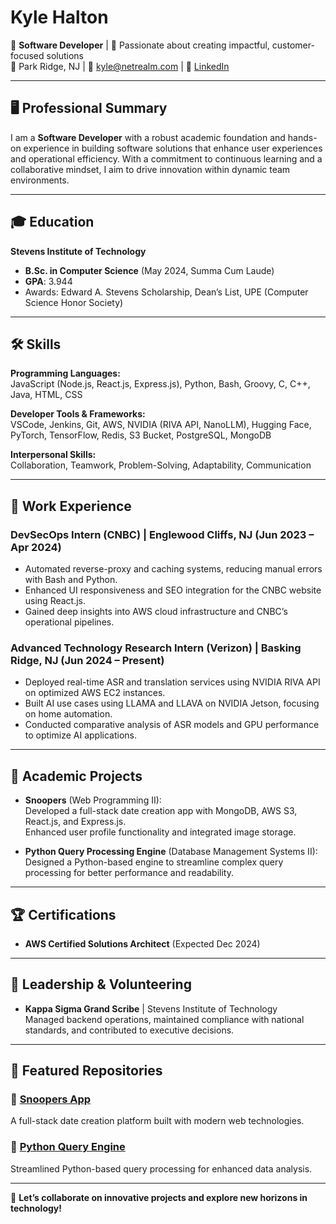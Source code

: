 # Kyle Halton

🚀 **Software Developer** | 🌟 Passionate about creating impactful, customer-focused solutions  
📍 Park Ridge, NJ | 📧 [kyle@netrealm.com](mailto:kyle@netrealm.com) | 💼 [LinkedIn](https://www.linkedin.com/in/kyle-halton)

---

## 🖥️ Professional Summary

I am a **Software Developer** with a robust academic foundation and hands-on experience in building software solutions that enhance user experiences and operational efficiency. With a commitment to continuous learning and a collaborative mindset, I aim to drive innovation within dynamic team environments.

---

## 🎓 Education

**Stevens Institute of Technology**  
- **B.Sc. in Computer Science** (May 2024, Summa Cum Laude)  
- **GPA**: 3.944  
- Awards: Edward A. Stevens Scholarship, Dean’s List, UPE (Computer Science Honor Society)

---

## 🛠️ Skills

**Programming Languages:**  
JavaScript (Node.js, React.js, Express.js), Python, Bash, Groovy, C, C++, Java, HTML, CSS

**Developer Tools & Frameworks:**  
VSCode, Jenkins, Git, AWS, NVIDIA (RIVA API, NanoLLM), Hugging Face, PyTorch, TensorFlow, Redis, S3 Bucket, PostgreSQL, MongoDB

**Interpersonal Skills:**  
Collaboration, Teamwork, Problem-Solving, Adaptability, Communication

---

## 💼 Work Experience

### **DevSecOps Intern (CNBC)** | Englewood Cliffs, NJ (Jun 2023 – Apr 2024)
- Automated reverse-proxy and caching systems, reducing manual errors with Bash and Python.
- Enhanced UI responsiveness and SEO integration for the CNBC website using React.js.
- Gained deep insights into AWS cloud infrastructure and CNBC’s operational pipelines.

### **Advanced Technology Research Intern (Verizon)** | Basking Ridge, NJ (Jun 2024 – Present)
- Deployed real-time ASR and translation services using NVIDIA RIVA API on optimized AWS EC2 instances.
- Built AI use cases using LLAMA and LLAVA on NVIDIA Jetson, focusing on home automation.
- Conducted comparative analysis of ASR models and GPU performance to optimize AI applications.

---

## 🔬 Academic Projects

- **Snoopers** (Web Programming II):  
  Developed a full-stack date creation app with MongoDB, AWS S3, React.js, and Express.js.  
  Enhanced user profile functionality and integrated image storage.

- **Python Query Processing Engine** (Database Management Systems II):  
  Designed a Python-based engine to streamline complex query processing for better performance and readability.

---

## 🏆 Certifications

- **AWS Certified Solutions Architect** (Expected Dec 2024)

---

## 🤝 Leadership & Volunteering

- **Kappa Sigma Grand Scribe** | Stevens Institute of Technology  
  Managed backend operations, maintained compliance with national standards, and contributed to executive decisions.

---

## 📂 Featured Repositories

### 🔗 [Snoopers App](#)
A full-stack date creation platform built with modern web technologies.

### 🔗 [Python Query Engine](#)
Streamlined Python-based query processing for enhanced data analysis.

---

🌟 **Let’s collaborate on innovative projects and explore new horizons in technology!**
